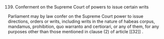 139. Conferment on the Supreme Court of powers to issue certain writs

Parliament may by law confer on the Supreme Court power to issue directions, orders or writs, including writs in the nature of habeas corpus, mandamus, prohibition, quo warranto and certiorari, or any of them, for any purposes other than those mentioned in clause (2) of article [[32]] .

